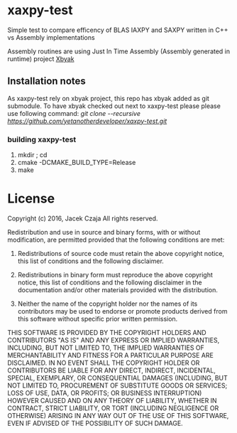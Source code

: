 # xaxpy-test

Simple test to compare efficency of BLAS IAXPY and SAXPY written in C++ vs Assembly implementations

Assembly routines are using Just In Time Assembly (Assembly generated in runtime) project [Xbyak](https://github.com/yetanotherdeveloper/xaxpy-test/)

## Installation notes
As xaxpy-test rely on xbyak project, this repo has xbyak added as git submodule. To have xbyak checked out next to xaxpy-test please please use following command:
*git clone --recursive https://github.com/yetanotherdeveloper/xaxpy-test.git*

### building xaxpy-test
1. mkdir <mybuild>; cd <mybuild>
2. cmake <Path to CMakeLists.txt in xaxpy-test directory> -DCMAKE_BUILD_TYPE=Release
3. make

# License
Copyright (c) 2016, Jacek Czaja
All rights reserved.

Redistribution and use in source and binary forms, with or without modification, are permitted provided that the following conditions are met:

1. Redistributions of source code must retain the above copyright notice, this list of conditions and the following disclaimer.

2. Redistributions in binary form must reproduce the above copyright notice, this list of conditions and the following disclaimer in the documentation and/or other materials provided with the distribution.

3. Neither the name of the copyright holder nor the names of its contributors may be used to endorse or promote products derived from this software without specific prior written permission.

THIS SOFTWARE IS PROVIDED BY THE COPYRIGHT HOLDERS AND CONTRIBUTORS "AS IS" AND ANY EXPRESS OR IMPLIED WARRANTIES, INCLUDING, BUT NOT LIMITED TO, THE IMPLIED WARRANTIES OF MERCHANTABILITY AND FITNESS FOR A PARTICULAR PURPOSE ARE DISCLAIMED. IN NO EVENT SHALL THE COPYRIGHT HOLDER OR CONTRIBUTORS BE LIABLE FOR ANY DIRECT, INDIRECT, INCIDENTAL, SPECIAL, EXEMPLARY, OR CONSEQUENTIAL DAMAGES (INCLUDING, BUT NOT LIMITED TO, PROCUREMENT OF SUBSTITUTE GOODS OR SERVICES; LOSS OF USE, DATA, OR PROFITS; OR BUSINESS INTERRUPTION) HOWEVER CAUSED AND ON ANY THEORY OF LIABILITY, WHETHER IN CONTRACT, STRICT LIABILITY, OR TORT (INCLUDING NEGLIGENCE OR OTHERWISE) ARISING IN ANY WAY OUT OF THE USE OF THIS SOFTWARE, EVEN IF ADVISED OF THE POSSIBILITY OF SUCH DAMAGE.

